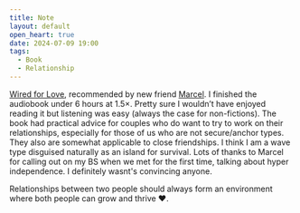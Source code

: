 ```yaml
---
title: Note
layout: default
open_heart: true
date: 2024-07-09 19:00
tags:
  - Book
  - Relationship
---
```


[Wired for Love](https://www.goodreads.com/book/show/13225387), recommended by new friend [Marcel](https://marcel.io). I finished the audiobook under 6 hours at 1.5×. Pretty sure I wouldn’t have enjoyed reading it but listening was easy (always the case for non-fictions). The book had practical advice for couples who do want to try to work on their relationships, especially for those of us who are not secure/anchor types. They also are somewhat applicable to close friendships. I think I am a wave type disguised naturally as an island for survival. Lots of thanks to Marcel for calling out on my BS when we met for the first time, talking about hyper independence. I definitely wasnt's convincing anyone. 

Relationships between two people should always form an environment where both people can grow and thrive ♥︎.
